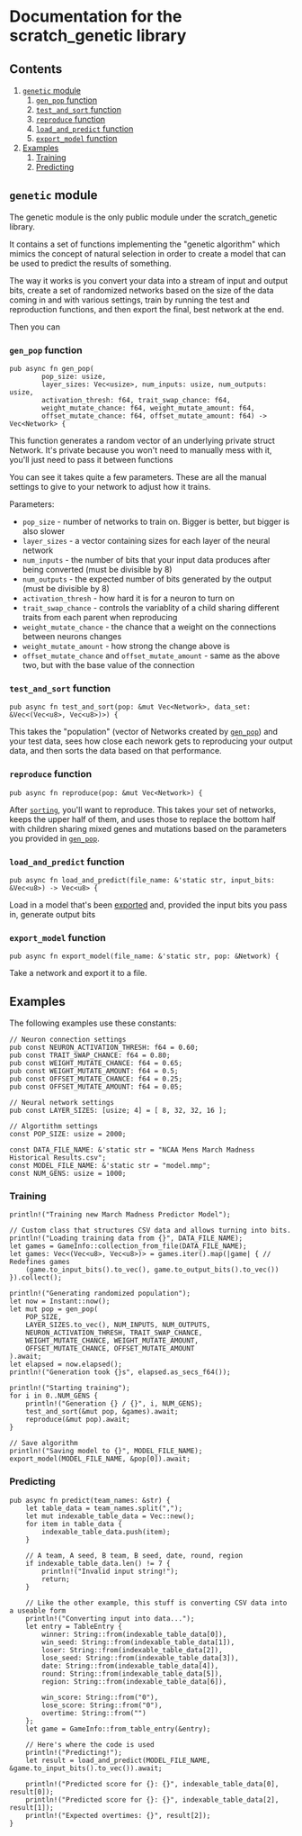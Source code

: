 # Documentation for the scratch_genetic library

## Contents

1. [`genetic` module](#genetic-module)
    1. [`gen_pop` function](#genpop-function)
    2. [`test_and_sort` function](#testandsort-function)
    3. [`reproduce` function](#reproduce-function)
    4. [`load_and_predict` function](#loadandpredict-function)
    5. [`export_model` function](#exportmodel-function)
2. [Examples](#examples)
    1. [Training](#training)
    2. [Predicting](#predicting)

## `genetic` module

The genetic module is the only public module under the scratch_genetic library.

It contains a set of functions implementing the "genetic algorithm" which mimics the concept of natural selection in order to create a model that can be used to predict the results of something.

The way it works is you convert your data into a stream of input and output bits, create a set of randomized networks based on the size of the data coming in and with various settings, train by running the test and reproduction functions, and then export the final, best network at the end.

Then you can 

### `gen_pop` function

```
pub async fn gen_pop(
        pop_size: usize,
        layer_sizes: Vec<usize>, num_inputs: usize, num_outputs: usize,
        activation_thresh: f64, trait_swap_chance: f64,
        weight_mutate_chance: f64, weight_mutate_amount: f64,
        offset_mutate_chance: f64, offset_mutate_amount: f64) -> Vec<Network> {
```

This function generates a random vector of an underlying private struct Network. It's private because you won't need to manually mess with it, you'll just need to pass it between functions

You can see it takes quite a few parameters. These are all the manual settings to give to your network to adjust how it trains.

Parameters:
- `pop_size` - number of networks to train on. Bigger is better, but bigger is also slower
- `layer_sizes` - a vector containing sizes for each layer of the neural network
- `num_inputs` - the number of bits that your input data produces after being converted (must be divisible by 8)
- `num_outputs` - the expected number of bits generated by the output (must be divisible by 8)
- `activation_thresh` - how hard it is for a neuron to turn on
- `trait_swap_chance` - controls the variablity of a child sharing different traits from each parent when reproducing
- `weight_mutate_chance` - the chance that a weight on the connections between neurons changes
- `weight_mutate_amount` - how strong the change above is
- `offset_mutate_chance` and `offset_mutate_amount` - same as the above two, but with the base value of the connection


### `test_and_sort` function

`pub async fn test_and_sort(pop: &mut Vec<Network>, data_set: &Vec<(Vec<u8>, Vec<u8>)>) {`

This takes the "population" (vector of Networks created by [`gen_pop`](#genpop-function)) and your test data, sees how close each nework gets to reproducing your output data, and then sorts the data based on that performance.

### `reproduce` function

`pub async fn reproduce(pop: &mut Vec<Network>) {`

After [`sorting`](#testandsort-function), you'll want to reproduce. This takes your set of networks, keeps the upper half of them, and uses those to replace the bottom half with children sharing mixed genes and mutations based on the parameters you provided in [`gen_pop`](#genpop-function).

### `load_and_predict` function

`pub async fn load_and_predict(file_name: &'static str, input_bits: &Vec<u8>) -> Vec<u8> {`

Load in a model that's been [exported](#exportmodel-function) and, provided the input bits you pass in, generate output bits

### `export_model` function

`pub async fn export_model(file_name: &'static str, pop: &Network) {`

Take a network and export it to a file.

## Examples

The following examples use these constants:

```
// Neuron connection settings
pub const NEURON_ACTIVATION_THRESH: f64 = 0.60;
pub const TRAIT_SWAP_CHANCE: f64 = 0.80;
pub const WEIGHT_MUTATE_CHANCE: f64 = 0.65;
pub const WEIGHT_MUTATE_AMOUNT: f64 = 0.5;
pub const OFFSET_MUTATE_CHANCE: f64 = 0.25;
pub const OFFSET_MUTATE_AMOUNT: f64 = 0.05;

// Neural network settings
pub const LAYER_SIZES: [usize; 4] = [ 8, 32, 32, 16 ];

// Algortithm settings
const POP_SIZE: usize = 2000;

const DATA_FILE_NAME: &'static str = "NCAA Mens March Madness Historical Results.csv";
const MODEL_FILE_NAME: &'static str = "model.mmp";
const NUM_GENS: usize = 1000;
```

### Training

```
println!("Training new March Madness Predictor Model");

// Custom class that structures CSV data and allows turning into bits.
println!("Loading training data from {}", DATA_FILE_NAME);
let games = GameInfo::collection_from_file(DATA_FILE_NAME);
let games: Vec<(Vec<u8>, Vec<u8>)> = games.iter().map(|game| { // Redefines games
    (game.to_input_bits().to_vec(), game.to_output_bits().to_vec())
}).collect();

println!("Generating randomized population");
let now = Instant::now();
let mut pop = gen_pop(
    POP_SIZE,
    LAYER_SIZES.to_vec(), NUM_INPUTS, NUM_OUTPUTS,
    NEURON_ACTIVATION_THRESH, TRAIT_SWAP_CHANCE,
    WEIGHT_MUTATE_CHANCE, WEIGHT_MUTATE_AMOUNT,
    OFFSET_MUTATE_CHANCE, OFFSET_MUTATE_AMOUNT
).await;
let elapsed = now.elapsed();
println!("Generation took {}s", elapsed.as_secs_f64());

println!("Starting training");
for i in 0..NUM_GENS {
    println!("Generation {} / {}", i, NUM_GENS);
    test_and_sort(&mut pop, &games).await;
    reproduce(&mut pop).await;
}

// Save algorithm
println!("Saving model to {}", MODEL_FILE_NAME);
export_model(MODEL_FILE_NAME, &pop[0]).await;
```

### Predicting

```
pub async fn predict(team_names: &str) {
    let table_data = team_names.split(",");
    let mut indexable_table_data = Vec::new();
    for item in table_data {
        indexable_table_data.push(item);
    }
    
    // A team, A seed, B team, B seed, date, round, region
    if indexable_table_data.len() != 7 {
        println!("Invalid input string!");
        return;
    }

    // Like the other example, this stuff is converting CSV data into a useable form
    println!("Converting input into data...");
    let entry = TableEntry {
        winner: String::from(indexable_table_data[0]),
        win_seed: String::from(indexable_table_data[1]),
        loser: String::from(indexable_table_data[2]),
        lose_seed: String::from(indexable_table_data[3]),
        date: String::from(indexable_table_data[4]),
        round: String::from(indexable_table_data[5]),
        region: String::from(indexable_table_data[6]),

        win_score: String::from("0"),
        lose_score: String::from("0"),
        overtime: String::from("")
    };
    let game = GameInfo::from_table_entry(&entry);

    // Here's where the code is used
    println!("Predicting!");
    let result = load_and_predict(MODEL_FILE_NAME, &game.to_input_bits().to_vec()).await;

    println!("Predicted score for {}: {}", indexable_table_data[0], result[0]);
    println!("Predicted score for {}: {}", indexable_table_data[2], result[1]);
    println!("Expected overtimes: {}", result[2]);
}
```
